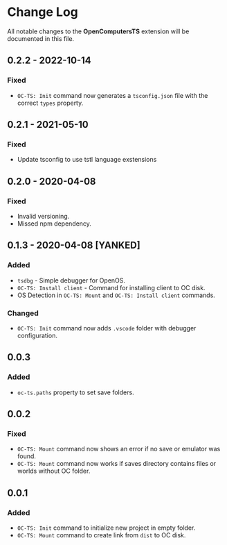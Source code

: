 # Change Log

All notable changes to the **OpenComputersTS** extension will be documented in this file.

## 0.2.2 - 2022-10-14

### Fixed

- `OC-TS: Init` command now generates a `tsconfig.json` file with the correct `types` property.

## 0.2.1 - 2021-05-10

### Fixed

- Update tsconfig to use tstl language exstensions

## 0.2.0 - 2020-04-08

### Fixed

- Invalid versioning.
- Missed npm dependency.

## 0.1.3 - 2020-04-08 [YANKED]

### Added

- `tsdbg` - Simple debugger for OpenOS.
- `OC-TS: Install client` - Command for installing client to OC disk.
- OS Detection in `OC-TS: Mount` and `OC-TS: Install client` commands.

### Changed

- `OC-TS: Init` command now adds `.vscode` folder with debugger configuration.

## 0.0.3

### Added

- `oc-ts.paths` property to set save folders.

## 0.0.2

### Fixed

- `OC-TS: Mount` command now shows an error if no save or emulator was found.
- `OC-TS: Mount` command now works if saves directory contains files or worlds without OC folder.

## 0.0.1

### Added

- `OC-TS: Init` command to initialize new project in empty folder.
- `OC-TS: Mount` command to create link from `dist` to OC disk.
